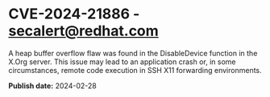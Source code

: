 # CVE-2024-21886 - secalert@redhat.com

A heap buffer overflow flaw was found in the DisableDevice function in the X.Org server. This issue may lead to an application crash or, in some circumstances, remote code execution in SSH X11 forwarding environments.

**Publish date:** 2024-02-28
